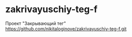 # zakrivayuschiy-teg-f
Проект "Закрывающий тег"
https://github.com/nikitaloginove/zakrivayuschiy-teg-f.git
